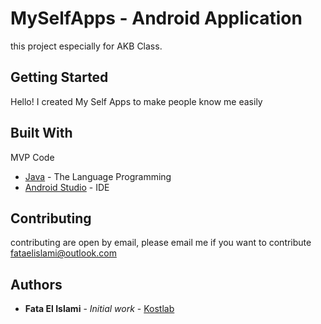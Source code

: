 # MySelfApps - Android Application
this project especially for AKB Class.

## Getting Started

Hello! I created My Self Apps to make people know me easily

## Built With

MVP Code
* [Java](https://www.java.com/en/download/) - The Language Programming
* [Android Studio](https://developer.android.com/studio) - IDE

## Contributing

contributing are open by email, please email me if you want to contribute fataelislami@outlook.com


## Authors

* **Fata El Islami** - *Initial work* - [Kostlab](https://github.com/fataelislami)


